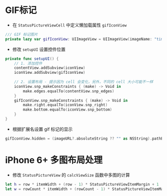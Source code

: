# GIF标记

* 在 `StatusPictureViewCell` 中定义懒加载属性 `gifIconView`

```swift
/// GIF 标记图片
private lazy var gifIconView: UIImageView = UIImageView(imageName: "timeline_image_gif")
```

* 修改 `setupUI` 设置控件位置

```swift
private func setupUI() {
    // 1. 添加控件
    contentView.addSubview(iconView)
    iconView.addSubview(gifIconView)
    
    // 2. 设置布局 - 提示因为 cell 会变化，另外，不同的 cell 大小可能不一样
    iconView.snp_makeConstraints { (make) -> Void in
        make.edges.equalTo(contentView.snp_edges)
    }
    gifIconView.snp_makeConstraints { (make) -> Void in
        make.right.equalTo(iconView.snp_right)
        make.bottom.equalTo(iconView.snp_bottom)
    }
}
```

* 根据扩展名设置 gif 标记的显示

```swift
gifIconView.hidden = (imageURL?.absoluteString ?? "" as NSString).pathExtension.lowercaseString != "gif"
```

# iPhone 6+ 多图布局处理

* 修改 `StatusPictureView` 的 `calcViewSize` 函数中多图的计算

```swift
let h = row * itemWidth + (row - 1) * StatusPictureViewItemMargin + 1
let w = rowCount * itemWidth + (rowCount - 1) * StatusPictureViewItemMargin + 1
```

